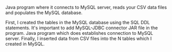 Java program where it connects to MySQL server, reads your CSV data files and populates the MySQL database.

First, I created the tables in the MySQL database using the SQL DDL statements.
It's important to add MySQL-JDBC connector JAR file in the program.
Java program which does establishes connection to MySQL server.
Finally, I inserted data from CSV files into the N tables which I created in MySQL.
